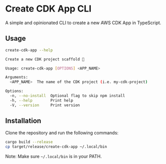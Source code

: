 # Create CDK App CLI

A simple and opinionated CLI to create a new AWS CDK App in TypeScript.

## Usage

```bash
create-cdk-app --help

Create a new CDK project scaffold 🚀

Usage: create-cdk-app [OPTIONS] <APP_NAME>

Arguments:
  <APP_NAME>  The name of the CDK project (i.e. my-cdk-project)

Options:
  -n, --no-install  Optional flag to skip npm install
  -h, --help        Print help
  -V, --version     Print version
```

## Installation

Clone the repository and run the following commands:

```bash
cargo build --release
cp target/release/create-cdk-app ~/.local/bin
```

Note: Make sure `~/.local/bin` is in your PATH.
